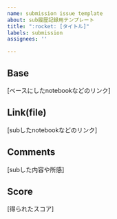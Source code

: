 ```yaml
---
name: submission issue template
about: sub履歴記録用テンプレート
title: ":rocket: [タイトル]"
labels: submission
assignees: ''

---
```


## Base
[ベースにしたnotebookなどのリンク]

## Link(file)
[subしたnotebookなどのリンク]

## Comments
[subした内容や所感]

## Score
[得られたスコア]
